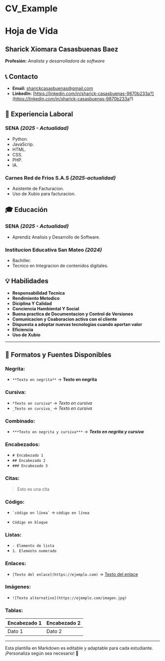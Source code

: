 # CV_Example
# Hoja de Vida

## Sharick Xiomara Casasbuenas Baez
**Profesión:** _Analista y desarrolladora de software_

## 📞 Contacto
- **Email:** [sharickcasasbuenas@gmail.com](sharickcasasbuenas@gmail.com)
- **LinkedIn:** [https://linkedin.com/in/sharick-casasbuenas-9870b233a?](https://linkedin.com/in/sharick-casasbuenas-9870b233a?)

## 🏢 Experiencia Laboral
### **SENA** _(2025 - Actualidad)_
- Python.
- JavaScrip.
- HTML.
- CSS.
- PHP.
- IA.

### **Carnes Red de Frios S.A.S** _(2025-actualidad)_
- Asistente de Facturacion.
- Uso de Xubio para facturacion.

## 🎓 Educación
### **SENA** _(2025 - Actualidad)_
- Aprendiz Analisis y Desarrollo de Software.
  
### **Institucion Educativa San Mateo** _(2024)_
- Bachiller.
- Tecnico en Integracion de contenidos digitales.


## 💡 Habilidades
- **Responsabilidad Tecnica**
- **Rendimiento Metodico**
- **Diciplina Y Calidad**
- **Conciencia Hambiental Y Social**
- **Buena practica de Documentacion y Control de Versiones**
- **Comunicacion y Coaboracion activa con el cliente**
- **Dispuesta a adoptar nuevas tecnologias cuando aportan valor**
- **Eficiencia**
- **Uso de Xubio**

---

## 🎨 Formatos y Fuentes Disponibles

### **Negrita:**
- `**Texto en negrita**` → **Texto en negrita**

### **Cursiva:**
- `*Texto en cursiva*` → *Texto en cursiva*
- `_Texto en cursiva_` → _Texto en cursiva_

### **Combinado:**
- `***Texto en negrita y cursiva***` → ***Texto en negrita y cursiva***

### **Encabezados:**
- `# Encabezado 1`
- `## Encabezado 2`
- `### Encabezado 3`

### **Citas:**
> Esto es una cita

### **Código:**
- `` `código en línea` `` → `código en línea`
- ```
  Código en bloque
  ```

### **Listas:**
- `- Elemento de lista`
- `1. Elemento numerado`

### **Enlaces:**
- `[Texto del enlace](https://ejemplo.com)` → [Texto del enlace](https://ejemplo.com)

### **Imágenes:**
- `![Texto alternativo](https://ejemplo.com/imagen.jpg)`

### **Tablas:**
| Encabezado 1 | Encabezado 2 |
|-------------|-------------|
| Dato 1     | Dato 2      |

---

Esta plantilla en Markdown es editable y adaptable para cada estudiante. ¡Personaliza según sea necesario! 🎯

